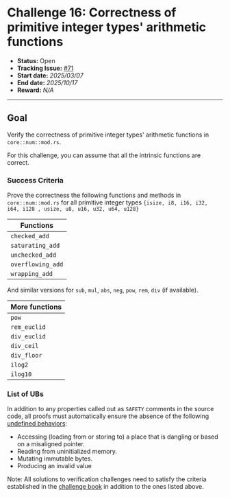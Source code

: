 # Challenge 16: Correctness of primitive integer types' arithmetic functions

- **Status:** Open
- **Tracking Issue:** [#71](https://github.com/model-checking/verify-rust-std/issues/71)
- **Start date:** *2025/03/07*
- **End date:** *2025/10/17*
- **Reward:** *N/A*

-------------------

## Goal

Verify the correctness of primitive integer types' arithmetic functions in `core::num::mod.rs`.

For this challenge, you can assume that all the intrinsic functions are correct.


### Success Criteria

Prove the correctness the following functions and methods in `core::num::mod.rs` for all primitive integer types
`{isize, i8, i16, i32, i64, i128 , usize, u8, u16, u32, u64, u128}`

| Functions |
|--------- |
|  `checked_add`   |
|  `saturating_add`  |
|  `unchecked_add`   |
|  `overflowing_add` |
|  `wrapping_add`   |

And similar versions for `sub`, `mul`, `abs`, `neg`, `pow`, `rem`, `div` (if available).

| More functions |
|--------- |
|  `pow`   |
|  `rem_euclid`  |
|  `div_euclid`   |
|  `div_ceil` |
|  `div_floor`   |
|  `ilog2`   |
|  `ilog10`   |

### List of UBs

In addition to any properties called out as `SAFETY` comments in the source
code,
all proofs must automatically ensure the absence of the following [undefined behaviors](https://github.com/rust-lang/reference/blob/142b2ed77d33f37a9973772bd95e6144ed9dce43/src/behavior-considered-undefined.md):

* Accessing (loading from or storing to) a place that is dangling or based on a misaligned pointer.
* Reading from uninitialized memory.
* Mutating immutable bytes.
* Producing an invalid value

Note: All solutions to verification challenges need to satisfy the criteria established in the [challenge book](../general-rules.md)
in addition to the ones listed above.
